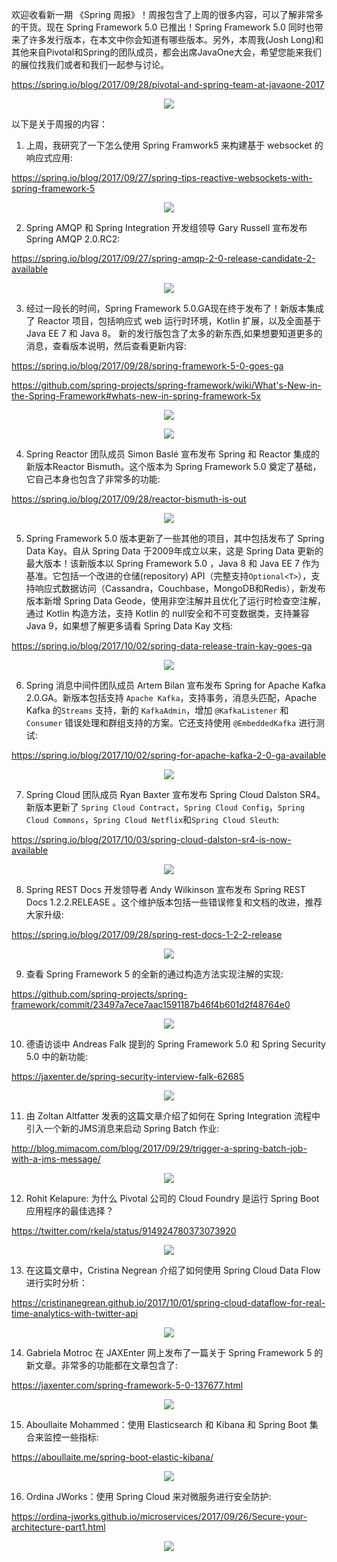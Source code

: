 欢迎收看新一期 《Spring 周报》！周报包含了上周的很多内容，可以了解非常多的干货。现在 Spring Framework 5.0 已推出！Spring Framework 5.0 同时也带来了许多发行版本，在本文中你会知道有哪些版本。另外，本周我(Josh Long)和其他来自Pivotal和Spring的团队成员，都会出席JavaOne大会，希望您能来我们的展位找我们或者和我们一起参与讨论。

https://spring.io/blog/2017/09/28/pivotal-and-spring-team-at-javaone-2017

<p align="center">
<img src="https://ws3.sinaimg.cn/large/006tNc79gy1fkc00pqg10j305k05kq3e.jpg"/>
</p>

以下是关于周报的内容：

1. 上周，我研究了一下怎么使用 Spring Framwork5 来构建基于 websocket 的响应式应用:

https://spring.io/blog/2017/09/27/spring-tips-reactive-websockets-with-spring-framework-5

<p align="center">
<img src="https://ws4.sinaimg.cn/large/006tNc79gy1fkc0herzdzj305k05k74s.jpg"/>
</p>

2. Spring AMQP 和 Spring Integration 开发组领导 Gary Russell 宣布发布 Spring AMQP 2.0.RC2:

https://spring.io/blog/2017/09/27/spring-amqp-2-0-release-candidate-2-available

<p align="center">
<img src="https://ws3.sinaimg.cn/large/006tNc79gy1fkc0jn30a3j305k05kjrw.jpg"/>
</p>

3. 经过一段长的时间，Spring Framework 5.0.GA现在终于发布了！新版本集成了 Reactor 项目，包括响应式 web 运行时环境，Kotlin 扩展，以及全面基于 Java EE 7 和 Java 8。
新的发行版包含了太多的新东西,如果想要知道更多的消息，查看版本说明，然后查看更新内容:

https://spring.io/blog/2017/09/28/spring-framework-5-0-goes-ga

https://github.com/spring-projects/spring-framework/wiki/What's-New-in-the-Spring-Framework#whats-new-in-spring-framework-5x

<p align="center">
<img src="https://ws3.sinaimg.cn/large/006tNc79gy1fkc0o5oof9j305k05kjru.jpg"/>
</p>

<p align="center">
<img src="https://ws2.sinaimg.cn/large/006tNc79gy1fkc0ou0r54j305k05kq3i.jpg"/>
</p>


4. Spring Reactor 团队成员 Simon Baslé 宣布发布 Spring 和 Reactor 集成的新版本Reactor Bismuth。这个版本为 Spring Framework 5.0 奠定了基础，它自己本身也包含了非常多的功能:

https://spring.io/blog/2017/09/28/reactor-bismuth-is-out

<p align="center">
<img src="https://ws4.sinaimg.cn/large/006tNc79gy1fkc0qrajmyj305k05kmxn.jpg"/>
</p>

5. Spring Framework 5.0 版本更新了一些其他的项目，其中包括发布了 Spring Data Kay。自从 Spring Data 于2009年成立以来，这是 Spring Data 更新的最大版本！该新版本以 Spring Framework 5.0 ，Java 8 和 Java EE 7 作为基准。它包括一个改进的仓储(repository) API（完整支持`Optional<T>`），支持响应式数据访问（Cassandra，Couchbase，MongoDB和Redis），新发布版本新增 Spring Data Geode，使用非空注解并且优化了运行时检查空注解，通过 Kotlin 构造方法，支持 Kotlin 的 null安全和不可变数据类，支持兼容 Java 9，如果想了解更多请看 Spring Data Kay 文档:

https://spring.io/blog/2017/10/02/spring-data-release-train-kay-goes-ga

<p align="center">
<img src="https://ws4.sinaimg.cn/large/006tNc79gy1fkc0vydg97j305k05kjrv.jpg"/>
</p>

6. Spring 消息中间件团队成员 Artem Bilan 宣布发布 Spring for Apache Kafka 2.0.GA。新版本包括支持 `Apache Kafka`，支持事务，消息头匹配，Apache Kafka 的`Streams` 支持，新的 `KafkaAdmin`，增加 `@KafkaListener` 和 `Consumer` 错误处理和群组支持的方案。它还支持使用 `@EmbeddedKafka` 进行测试:

https://spring.io/blog/2017/10/02/spring-for-apache-kafka-2-0-ga-available

<p align="center">
<img src="https://ws2.sinaimg.cn/large/006tNc79gy1fkc0xqsg4fj305k05kt96.jpg"/>
</p>

7. Spring Cloud 团队成员 Ryan Baxter 宣布发布 Spring Cloud Dalston SR4。新版本更新了 `Spring Cloud Contract`，`Spring Cloud Config`，`Spring Cloud Commons`，`Spring Cloud Netflix`和`Spring Cloud Sleuth`:

https://spring.io/blog/2017/10/03/spring-cloud-dalston-sr4-is-now-available

<p align="center">
<img src="https://ws2.sinaimg.cn/large/006tNc79gy1fkc0z0ocylj305k05kwez.jpg"/>
</p>

8. Spring REST Docs 开发领导者 Andy Wilkinson 宣布发布 Spring REST Docs 1.2.2.RELEASE 。这个维护版本包括一些错误修复和文档的改进，推荐大家升级:

https://spring.io/blog/2017/09/28/spring-rest-docs-1-2-2-release

<p align="center">
<img src="https://ws3.sinaimg.cn/large/006tNc79gy1fkc0zzayaoj305k05kmxn.jpg"/>
</p>

9. 查看 Spring Framework 5 的全新的通过构造方法实现注解的实现:

https://github.com/spring-projects/spring-framework/commit/23497a7ece7aac1591187b46f4b601d2f48764e0

<p align="center">
<img src="https://ws3.sinaimg.cn/large/006tNc79gy1fkc10ykgvnj305k05k0t8.jpg"/>
</p>

10. 德语访谈中 Andreas Falk 提到的 Spring Framework 5.0 和 Spring Security 5.0 中的新功能:

https://jaxenter.de/spring-security-interview-falk-62685

<p align="center">
<img src="https://ws2.sinaimg.cn/large/006tNc79gy1fkc12codw3j305k05k0t7.jpg"/>
</p>

11. 由 Zoltan Altfatter 发表的这篇文章介绍了如何在 Spring Integration 流程中引入一个新的JMS消息来启动 Spring Batch 作业:

http://blog.mimacom.com/blog/2017/09/29/trigger-a-spring-batch-job-with-a-jms-message/

<p align="center">
<img src="https://ws2.sinaimg.cn/large/006tNc79gy1fkc13cs9r1j305k05kq3g.jpg"/>
</p>

12. Rohit Kelapure: 为什么 Pivotal 公司的 Cloud Foundry 是运行 Spring Boot 应用程序的最佳选择？

https://twitter.com/rkela/status/914924780373073920

<p align="center">
<img src="https://ws3.sinaimg.cn/large/006tNc79gy1fkc146vnlvj305k05kaah.jpg"/>
</p>

13. 在这篇文章中，Cristina Negrean 介绍了如何使用 Spring Cloud Data Flow 进行实时分析：

https://cristinanegrean.github.io/2017/10/01/spring-cloud-dataflow-for-real-time-analytics-with-twitter-api

<p align="center">
<img src="https://ws2.sinaimg.cn/large/006tNc79gy1fkc157vcrij305k05kgm6.jpg"/>
</p>

14. Gabriela Motroc 在 JAXEnter 网上发布了一篇关于 Spring Framework 5 的新文章。非常多的功能都在文章包含了:

https://jaxenter.com/spring-framework-5-0-137677.html

<p align="center">
<img src="https://ws1.sinaimg.cn/large/006tNc79gy1fkc16p331kj305k05kwew.jpg"/>
</p>

15. Aboullaite Mohammed：使用 Elasticsearch 和 Kibana 和 Spring Boot 集合来监控一些指标:

https://aboullaite.me/spring-boot-elastic-kibana/

<p align="center">
<img src="https://ws3.sinaimg.cn/large/006tNc79gy1fkc17rvltdj305k05kmxl.jpg"/>
</p>

16. Ordina JWorks：使用 Spring Cloud 来对微服务进行安全防护:

https://ordina-jworks.github.io/microservices/2017/09/26/Secure-your-architecture-part1.html

<p align="center">
<img src="https://ws3.sinaimg.cn/large/006tNc79gy1fkc18inbctj305k05kaak.jpg"/>
</p>
